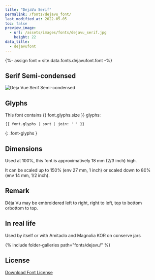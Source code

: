 ```yaml
---
title: "DejaVu Serif"
permalink: /fonts/dejavu_font/
last_modified_at: 2022-05-05
toc: false
preview_image:
  - url: /assets/images/fonts/dejavu_serif.jpg
    height: 22
data_title:
  - dejavufont
---
```

{%- assign font = site.data.fonts.dejavufont.font -%}
## Serif Semi-condensed

![Deja Vue Serif Semi-condensed](/assets/images/fonts/dejavu_serif.jpg)

## Glyphs

This font contains  {{ font.glyphs.size }} glyphs:

```
{{ font.glyphs | sort | join: ' ' }}
```
{: .font-glyphs }

## Dimensions

Used at  100%, this font is approximatively 18 mm  (2/3 inch) high.

It can be scaled up to  150% (env 27 mm, 1 inch)  or scaled down to 80% (env 14 mm, 1/2 inch).

## Remark

Déja Vu may be embroidered left to right, right to left,  top to bottom orbottom to top.

## In real life

Used by itself or with Amitaclo  and Magnolia KOR on conserve jars

{% include folder-galleries path="fonts/dejavu/" %}

## License

[Download Font License](https://github.com/inkstitch/inkstitch/tree/main/fonts/dejavufont/LICENSE)
